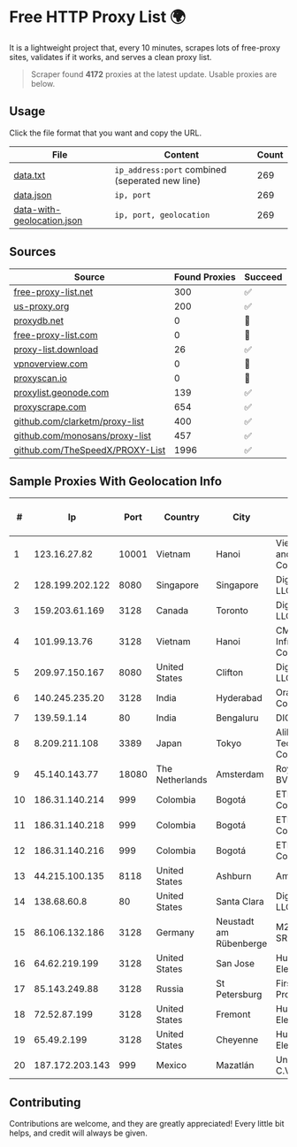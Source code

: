 
# Free HTTP Proxy List 🌍

It is a lightweight project that, every 10 minutes, scrapes lots of free-proxy sites, validates if it works, and serves a clean proxy list.


> Scraper found **4172** proxies at the latest update. Usable proxies are below.

## Usage

Click the file format that you want and copy the URL.


|File|Content|Count|
|----|-------|-----|
|[data.txt](https://raw.githubusercontent.com/themiralay/Proxy-List-World/master/data.txt)|`ip_address:port` combined (seperated new line)|269|
|[data.json](https://raw.githubusercontent.com/themiralay/Proxy-List-World/master/data.json)|`ip, port`|269|
|[data-with-geolocation.json](https://raw.githubusercontent.com/themiralay/Proxy-List-World/master/data-with-geolocation.json)|`ip, port, geolocation`|269|

## Sources

|Source|Found Proxies|Succeed|
|------|-------------|-------|
|[free-proxy-list.net](https://free-proxy-list.net)|300|✅|
|[us-proxy.org](https://www.us-proxy.org)|200|✅|
|[proxydb.net](http://proxydb.net)|0|🚫|
|[free-proxy-list.com](https://free-proxy-list.com/?page=&port=&type%5B%5D=http&type%5B%5D=https&up_time=0&search=Search)|0|🚫|
|[proxy-list.download](https://www.proxy-list.download/HTTP)|26|✅|
|[vpnoverview.com](https://vpnoverview.com/privacy/anonymous-browsing/free-proxy-servers)|0|🚫|
|[proxyscan.io](https://www.proxyscan.io)|0|🚫|
|[proxylist.geonode.com](https://proxylist.geonode.com/api/proxy-list?limit=300&page=1&sort_by=lastChecked&sort_type=desc&protocols=http,https)|139|✅|
|[proxyscrape.com](https://api.proxyscrape.com/v2/?request=displayproxies&protocol=http&timeout=10000&country=all&ssl=all&anonymity=all)|654|✅|
|[github.com/clarketm/proxy-list](https://raw.githubusercontent.com/clarketm/proxy-list/master/proxy-list-raw.txt)|400|✅|
|[github.com/monosans/proxy-list](https://raw.githubusercontent.com/monosans/proxy-list/main/proxies/http.txt)|457|✅|
|[github.com/TheSpeedX/PROXY-List](https://raw.githubusercontent.com/TheSpeedX/PROXY-List/master/http.txt)|1996|✅|


## Sample Proxies With Geolocation Info

|#|Ip|Port|Country|City|Internet Service Provider|
|-|--|----|-------|----|-------------------------|
|1|123.16.27.82|10001|Vietnam|Hanoi|VietNam Post and Telecom Corporation|
|2|128.199.202.122|8080|Singapore|Singapore|DigitalOcean, LLC|
|3|159.203.61.169|3128|Canada|Toronto|DigitalOcean, LLC|
|4|101.99.13.76|3128|Vietnam|Hanoi|CMC Telecom Infrastructure Company|
|5|209.97.150.167|8080|United States|Clifton|DigitalOcean, LLC|
|6|140.245.235.20|3128|India|Hyderabad|Oracle Corporation|
|7|139.59.1.14|80|India|Bengaluru|DIGITALOCEAN|
|8|8.209.211.108|3389|Japan|Tokyo|Alibaba (US) Technology Co., Ltd.|
|9|45.140.143.77|18080|The Netherlands|Amsterdam|RoyaleHosting BV|
|10|186.31.140.214|999|Colombia|Bogotá|ETB - Colombia|
|11|186.31.140.218|999|Colombia|Bogotá|ETB - Colombia|
|12|186.31.140.216|999|Colombia|Bogotá|ETB - Colombia|
|13|44.215.100.135|8118|United States|Ashburn|Amazon.com|
|14|138.68.60.8|80|United States|Santa Clara|DigitalOcean, LLC|
|15|86.106.132.186|3128|Germany|Neustadt am Rübenberge|M247 Europe SRL|
|16|64.62.219.199|3128|United States|San Jose|Hurricane Electric LLC|
|17|85.143.249.88|3128|Russia|St Petersburg|First Service Provider|
|18|72.52.87.199|3128|United States|Fremont|Hurricane Electric LLC|
|19|65.49.2.199|3128|United States|Cheyenne|Hurricane Electric LLC|
|20|187.172.203.143|999|Mexico|Mazatlán|Uninet S.A. de C.V.|



## Contributing

Contributions are welcome, and they are greatly appreciated! Every
little bit helps, and credit will always be given.

